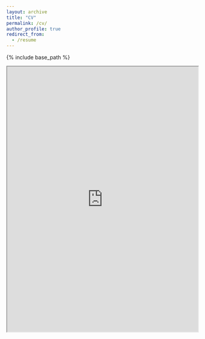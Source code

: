 ```yaml
---
layout: archive
title: "CV"
permalink: /cv/
author_profile: true
redirect_from:
  - /resume
---
```


{% include base_path %}

<html>
  <body>
    <center><iframe src="https://alessandropinzi.github.io/files/CV_Bocconi.pdf" width="100%" height="700">
      <style>
        html, body { height: 100%; }
        body {overflow: hidden; margin: 0; }
        iframe {width: 100%; }
      </style>
      </iframe></center>
  </body>
  </html>
